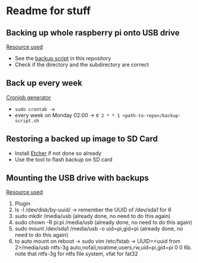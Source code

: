 # Readme for stuff

## Backing up whole raspberry pi onto USB drive

[Resource used](https://www.megaleecher.net/best_raspberry_pi_hot_backup_shell_script)

- See the [backup script](./backup-script.sh) in this repository
- Check if the directory and the subdirectory are correct

## Back up every week

[Cronjob generator](https://crontab.guru/#0_2_*_*_1)

- `sudo crontab -e`
- every week on Monday 02:00 -> `0 2 * * 1 <path-to-repo>/backup-script.sh`

## Restoring a backed up image to SD Card

- Install [Etcher](https://www.balena.io/etcher/) if not done so already
- Use the tool to flash backup on SD card

## Mounting the USB drive with backups

[Resource used](https://www.raspberrypi-spy.co.uk/2014/05/how-to-mount-a-usb-flash-disk-on-the-raspberry-pi/)

1. Plugin
2. ls -l /dev/disk/by-uuid/ -> remember the UUID of /dev/sda1 for 6
3. sudo mkdir /media/usb (already done, no need to do this again)
4. sudo chown -R pi:pi /media/usb (already done, no need to do this again)
5. sudo mount /dev/sda1 /media/usb -o uid=pi,gid=pi (already done, no need to do this again)
6. to auto mount on reboot -> sudo vim /etc/fstab -> UUID=<uuid from 2>/media/usb ntfs-3g auto,nofail,noatime,users,rw,uid=pi,gid=pi 0 0
6b. note that ntfs-3g for ntfs file system, vfat for fat32
